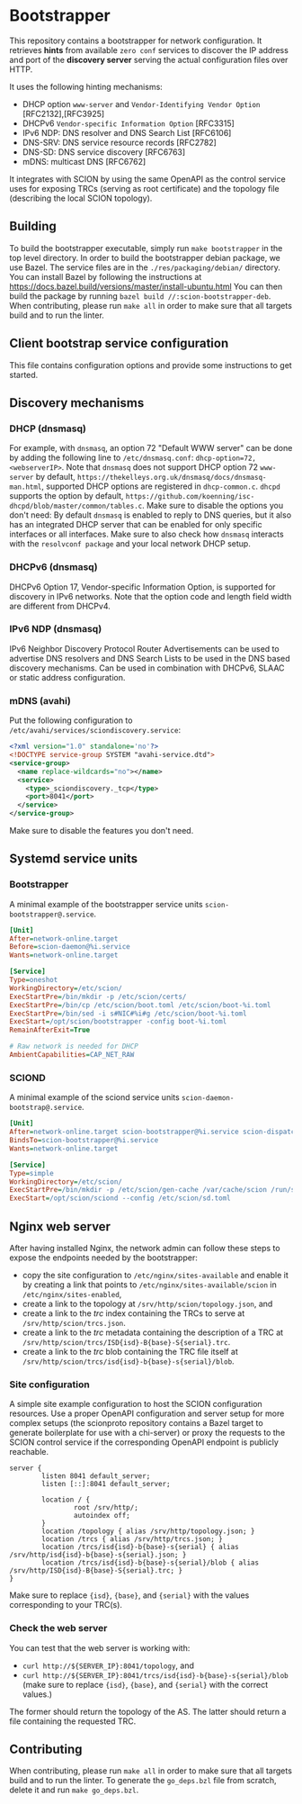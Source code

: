 # Bootstrapper

This repository contains a bootstrapper for network configuration.
It retrieves **hints** from available `zero conf` services to discover the IP address and port
of the **discovery server** serving the actual configuration files over HTTP.

It uses the following hinting mechanisms:
- DHCP option `www-server` and `Vendor-Identifying Vendor Option` [RFC2132],[RFC3925]
- DHCPv6 `Vendor-specific Information Option` [RFC3315]
- IPv6 NDP: DNS resolver and DNS Search List [RFC6106]
- DNS-SRV: DNS service resource records [RFC2782]
- DNS-SD: DNS service discovery [RFC6763]
- mDNS: multicast DNS [RFC6762]

It integrates with SCION by using the same OpenAPI as the control service uses
for exposing TRCs (serving as root certificate) and the topology file
(describing the local SCION topology).

## Building

To build the bootstrapper executable, simply run `make bootstrapper` in the top level directory.
In order to build the bootstrapper debian package, we use Bazel.
The service files are in the `./res/packaging/debian/` directory.
You can install Bazel by following the instructions at https://docs.bazel.build/versions/master/install-ubuntu.html
You can then build the package by running `bazel build //:scion-bootstrapper-deb`.
When contributing, please run `make all` in order to make sure that all targets build and to run the linter.

## Client bootstrap service configuration

This file contains configuration options and provide some instructions to
get started.

## Discovery mechanisms

### DHCP (dnsmasq)

For example, with `dnsmasq`, an option 72 "Default WWW server" can be done by
adding the following line to `/etc/dnsmasq.conf`: `dhcp-option=72,<webserverIP>`.
Note that `dnsmasq` does not support DHCP option 72 `www-server` by default,
`https://thekelleys.org.uk/dnsmasq/docs/dnsmasq-man.html`, supported DHCP options are registered in `dhcp-common.c`.
`dhcpd` supports the option by default, `https://github.com/koenning/isc-dhcpd/blob/master/common/tables.c`.
Make sure to disable the options you don't need: By default `dnsmasq` is enabled to reply to DNS queries,
but it also has an integrated DHCP server that can be enabled for only specific interfaces or all interfaces.
Make sure to also check how `dnsmasq` interacts with the `resolvconf package` and your local network DHCP setup.

### DHCPv6 (dnsmasq)

DHCPv6 Option 17, Vendor-specific Information Option, is supported for discovery in IPv6 networks.
Note that the option code and length field width are different from DHCPv4.

### IPv6 NDP (dnsmasq)

IPv6 Neighbor Discovery Protocol Router Advertisements can be used to advertise DNS resolvers and DNS Search
Lists to be used in the DNS based discovery mechanisms.
Can be used in combination with DHCPv6, SLAAC or static address configuration.

### mDNS (avahi)

Put the following configuration to `/etc/avahi/services/sciondiscovery.service`:

```xml
<?xml version="1.0" standalone='no'?>
<!DOCTYPE service-group SYSTEM "avahi-service.dtd">
<service-group>
  <name replace-wildcards="no"></name>
  <service>
    <type>_sciondiscovery._tcp</type>
    <port>8041</port>
  </service>
</service-group>
```

Make sure to disable the features you don't need.

## Systemd service units

### Bootstrapper

A minimal example of the bootstrapper service units ``scion-bootstrapper@.service``.

```ini
[Unit]
After=network-online.target
Before=scion-daemon@%i.service
Wants=network-online.target

[Service]
Type=oneshot
WorkingDirectory=/etc/scion/
ExecStartPre=/bin/mkdir -p /etc/scion/certs/
ExecStartPre=/bin/cp /etc/scion/boot.toml /etc/scion/boot-%i.toml
ExecStartPre=/bin/sed -i s#NIC#%i#g /etc/scion/boot-%i.toml
ExecStart=/opt/scion/bootstrapper -config boot-%i.toml
RemainAfterExit=True

# Raw network is needed for DHCP
AmbientCapabilities=CAP_NET_RAW
```

### SCIOND

A minimal example of the sciond service units ``scion-daemon-bootstrap@.service``.

```ini
[Unit]
After=network-online.target scion-bootstrapper@%i.service scion-dispatcher.service
BindsTo=scion-bootstrapper@%i.service
Wants=network-online.target

[Service]
Type=simple
WorkingDirectory=/etc/scion/
ExecStartPre=/bin/mkdir -p /etc/scion/gen-cache /var/cache/scion /run/shm/sciond
ExecStart=/opt/scion/sciond --config /etc/scion/sd.toml
```

## Nginx web server

After having installed Nginx, the network admin can follow these steps to
expose the endpoints needed by the bootstrapper:

- copy the site configuration to `/etc/nginx/sites-available` and enable it by creating
  a link that points to `/etc/nginx/sites-available/scion` in `/etc/nginx/sites-enabled`,
- create a link to the topology at `/srv/http/scion/topology.json`, and
- create a link to the *trc* index containing the TRCs to serve at
  `/srv/http/scion/trcs.json`.
- create a link to the *trc* metadata containing the description of a TRC at
  `/srv/http/scion/trcs/ISD{isd}-B{base}-S{serial}.trc`.
- create a link to the *trc* blob containing the TRC file itself at
  `/srv/http/scion/trcs/isd{isd}-b{base}-s{serial}/blob`.

### Site configuration

A simple site example configuration to host the SCION configuration resources.
Use a proper OpenAPI configuration and server setup for more complex setups
(the scionproto repository contains a Bazel target to generate boilerplate
for use with a chi-server) or proxy the requests to the SCION control service
if the corresponding OpenAPI endpoint is publicly reachable.

```nginx
server {
        listen 8041 default_server;
        listen [::]:8041 default_server;

        location / {
                root /srv/http/;
                autoindex off;
        }
        location /topology { alias /srv/http/topology.json; }
        location /trcs { alias /srv/http/trcs.json; }
        location /trcs/isd{isd}-b{base}-s{serial} { alias /srv/http/isd{isd}-b{base}-s{serial}.json; }
        location /trcs/isd{isd}-b{base}-s{serial}/blob { alias /srv/http/ISD{isd}-B{base}-S{serial}.trc; }
}
```
 Make sure to replace `{isd}`, `{base}`, and `{serial}` with the values corresponding to
your TRC(s).

### Check the web server

You can test that the web server is working with:

- `curl http://${SERVER_IP}:8041/topology`, and
- `curl http://${SERVER_IP}:8041/trcs/isd{isd}-b{base}-s{serial}/blob`
  (make sure to replace `{isd}`, `{base}`, and `{serial}` with the correct values.)

The former should return the topology of the AS.
The latter should return a file containing the requested TRC.

## Contributing

When contributing, please run `make all` in order to make sure that all targets build and to run the linter.
To generate the `go_deps.bzl` file from scratch, delete it and run `make go_deps.bzl`.
